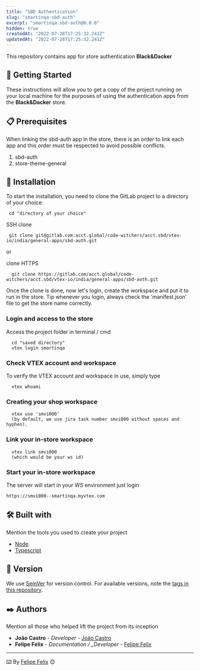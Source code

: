 ```yaml
---
title: "SBD Authentication"
slug: "smartinqa-sbd-auth"
excerpt: "smartinqa.sbd-auth@0.0.0"
hidden: true
createdAt: "2022-07-28T17:25:32.241Z"
updatedAt: "2022-07-28T17:25:32.241Z"
---
```

This repository contains app for store authentication **Black&Dacker**

## 🚀 Getting Started

These instructions will allow you to get a copy of the project running on your local machine for the purposes of using the authentication apps from the **Black&Dacker** store.

## 📋 Prerequisites

When linking the sbd-auth app in the store, there is an order to link each app and this order must be respected to avoid possible conflicts.

1.  sbd-auth
2.  store-theme-general

## 🔧 Installation

To start the installation, you need to clone the GitLab project to a directory of your choice:

```
 cd "directory of your choice"
```

SSH clone

```
 git clone git@gitlab.com:acct.global/code-witchers/acct.sbd/vtex-io/india/general-apps/sbd-auth.git
```

or

clone HTTPS

```
  git clone https://gitlab.com/acct.global/code-witchers/acct.sbd/vtex-io/india/general-apps/sbd-auth.git
```

Once the clone is done, now let's login, create the workspace and put it to run in the store.
Tip whenever you login, always check the 'manifest.json' file to get the store name correctly.

### Login and access to the store

Access the project folder in terminal / cmd

```
  cd "saved directory"
  vtex login smartinqa
```

### Check VTEX account and workspace

To verify the VTEX account and workspace in use, simply type

```
  vtex whoami
```

### Creating your shop workspace

```
  vtex use 'smvi000'
  (by default, we use jira task number smvi000 without spaces and hyphen).
```

### Link your in-store workspace

```
  vtex link smvi000
  (which would be your ws id)
```

### Start your in-store workspace

The server will start in your WS environment just login

```
https://smvi000--smartinqa.myvtex.com
```

## 🛠️ Built with

Mention the tools you used to create your project

- [Node](https://nodejs.org/en/docs/)
- [Typescript](https://www.typescriptlang.org/docs/)

## 📌 Version

We use [SemVer](http://semver.org/) for version control. For available versions, note the [tags in this repository](https://github.com/your/tags/do/project).

## ✒️ Authors

Mention all those who helped lift the project from its inception

- **João Castro** - _Developer_ - [João Castro](https://gitlab.com/@joo.castro)
- **Felipe Felix** - _Documentation / \_Developer_ - [Felipe Felix](https://gitlab.com/felipe.felix1)

---

⌨️ By [Felipe Felix](https://gitlab.com/felipe.felix1) 😊